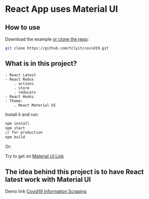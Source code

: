 # React App uses Material UI

## How to use

Download the example [or clone the repo](https://github.com/tclyit/covid19.git):
```sh
git clone https://github.com/tclyit/covid19.git
```

## What is in this project?
```
- React Latest
- React Redux
    . actions
    . store
    . reducers
- React Hooks
- Theme:
    . React Material UI
```

Install it and run:

```sh
npm install
npm start
// for production
npm build
```

Or:

Try to get on [Material UI Link](https://github.com/mui-org/material-ui)

## The idea behind this project is to have React latest work with Material UI

Demo link [Covid19 Information Scraping](http://covid19.dockh.com)

